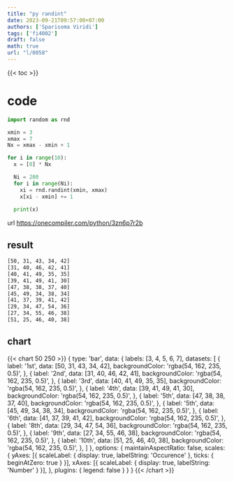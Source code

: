 ```yaml
---
title: "py randint"
date: 2023-09-21T09:57:00+07:00
authors: ['Sparisoma Viridi']
tags: ['fi4002']
draft: false
math: true
url: "l/0058"
---
```

{{< toc >}}


# code
```python
import random as rnd

xmin = 3
xmax = 7
Nx = xmax - xmin + 1

for i in range(10):
  x = [0] * Nx

  Ni = 200
  for i in range(Ni):
    xi = rnd.randint(xmin, xmax)
    x[xi - xmin] += 1
  
  print(x)
```
url https://onecompiler.com/python/3zn6p7r2b

## result
```bash
[50, 31, 43, 34, 42]
[31, 40, 46, 42, 41]
[40, 41, 49, 35, 35]
[39, 41, 49, 41, 30]
[47, 38, 38, 37, 40]
[45, 49, 34, 38, 34]
[41, 37, 39, 41, 42]
[29, 34, 47, 54, 36]
[27, 34, 55, 46, 38]
[51, 25, 46, 40, 38]
```

## chart
{{< chart 50 250 >}}
{
  type: 'bar',
  data: {
    labels: [3, 4, 5, 6, 7],
    datasets: [
      {
        label: '1st',
        data: [50, 31, 43, 34, 42],
        backgroundColor: 'rgba(54, 162, 235, 0.5)',
      },
      {
        label: '2nd',
        data: [31, 40, 46, 42, 41],
        backgroundColor: 'rgba(54, 162, 235, 0.5)',
     },
      {
        label: '3rd',
        data: [40, 41, 49, 35, 35],
        backgroundColor: 'rgba(54, 162, 235, 0.5)',
      },
      {
        label: '4th',
        data: [39, 41, 49, 41, 30],
        backgroundColor: 'rgba(54, 162, 235, 0.5)',
     },
      {
        label: '5th',
        data: [47, 38, 38, 37, 40],
        backgroundColor: 'rgba(54, 162, 235, 0.5)',
      },
      {
        label: '5th',
        data: [45, 49, 34, 38, 34],
        backgroundColor: 'rgba(54, 162, 235, 0.5)',
      },
      {
        label: '6th',
        data: [41, 37, 39, 41, 42],
        backgroundColor: 'rgba(54, 162, 235, 0.5)',
      },
      {
        label: '8th',
        data: [29, 34, 47, 54, 36],
        backgroundColor: 'rgba(54, 162, 235, 0.5)',
      },
      {
        label: '9th',
        data: [27, 34, 55, 46, 38],
        backgroundColor: 'rgba(54, 162, 235, 0.5)',
      },
      {
        label: '10th',
        data: [51, 25, 46, 40, 38],
        backgroundColor: 'rgba(54, 162, 235, 0.5)',
      },
    ]
  },
  options: {
    maintainAspectRatio: false,
    scales: {
      yAxes: [{
        scaleLabel: {
          display: true,
          labelString: 'Occurence'
        },
        ticks: {
          beginAtZero: true
        }
      }],
      xAxes: [{
        scaleLabel: {
          display: true,
          labelString: 'Number'
        }
      }],
    },
    plugins: {
      legend: false
    }
  }
}
{{< /chart >}}
